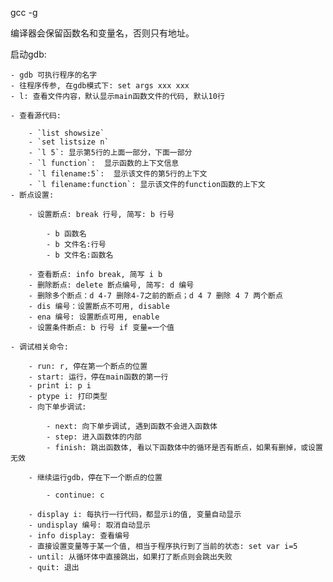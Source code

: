 
gcc -g

编译器会保留函数名和变量名，否则只有地址。

启动gdb:

    - gdb 可执行程序的名字
    - 往程序传参, 在gdb模式下: set args xxx xxx
    - l: 查看文件内容，默认显示main函数文件的代码, 默认10行

    - 查看源代码:

        - `list showsize`
        - `set listsize n`
        - `l 5`: 显示第5行的上面一部分，下面一部分
        - `l function`:  显示函数的上下文信息
        - `l filename:5`:  显示该文件的第5行的上下文
        - `l filename:function`: 显示该文件的function函数的上下文
    - 断点设置:

        - 设置断点: break 行号, 简写: b 行号

            - b 函数名
            - b 文件名:行号
            - b 文件名:函数名

        - 查看断点: info break, 简写 i b
        - 删除断点: delete 断点编号, 简写: d 编号
        - 删除多个断点：d 4-7 删除4-7之前的断点；d 4 7 删除 4 7 两个断点
        - dis 编号：设置断点不可用, disable
        - ena 编号: 设置断点可用, enable
        - 设置条件断点: b 行号 if 变量=一个值

    - 调试相关命令:

        - run: r, 停在第一个断点的位置
        - start: 运行，停在main函数的第一行
        - print i: p i
        - ptype i: 打印类型
        - 向下单步调试:

            - next: 向下单步调试, 遇到函数不会进入函数体
            - step: 进入函数体的内部
            - finish: 跳出函数体, 看以下函数体中的循环是否有断点，如果有删掉，或设置无效

        - 继续运行gdb，停在下一个断点的位置

            - continue: c

        - display i: 每执行一行代码，都显示i的值, 变量自动显示
        - undisplay 编号: 取消自动显示
        - info display: 查看编号
        - 直接设置变量等于某一个值, 相当于程序执行到了当前的状态: set var i=5
        - until: 从循环体中直接跳出，如果打了断点则会跳出失败
        - quit: 退出

